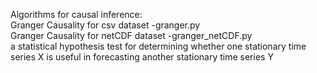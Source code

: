 
Algorithms for causal inference:  
Granger Causality for csv dataset -granger.py  
Granger Causality for netCDF dataset -granger_netCDF.py  
a statistical hypothesis test for determining whether one stationary time series X is useful in forecasting another stationary time series Y
